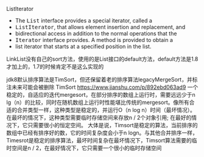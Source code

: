 ListIterator  
* The <tt>List</tt> interface provides a special iterator, called a
 * <tt>ListIterator</tt>, that allows element insertion and replacement, and
 * bidirectional access in addition to the normal operations that the
 * <tt>Iterator</tt> interface provides.  A method is provided to obtain a
 * list iterator that starts at a specified position in the list.<p>

LinkList没有自己的sort方法，使用的是List接口的default方法，default方法是1.8才加上的，1.7的时候肯定不是这么实现的

jdk8默认排序算法是TimSort，但还保留着老的排序算法legacyMergeSort，并标注未来可能会被删除
TimSort
https://www.jianshu.com/p/892ebd063ad9
一个稳定的，自适应的迭代mergesort，在部分排序的数组上运行时，需要远远少于n lg（n）的比较，同时在随机数组上运行时性能堪比传统的mergesort。像所有合适的合并类型一样，这种类型是稳定的，并运行O（n log n）时间（最坏情况）。在最坏的情况下，这种类型需要临时存储空间来存放n / 2个对象引用; 在最好的情况下，它只需要很小的恒定空间。
大体是说，Timsort是稳定的算法，当前排序的数组中已经有排序好的数，它的时间复杂度会小于n logn。与其他合并排序一样，Timesrot是稳定的排序算法，最坏时间复杂在最坏情况下，Timsort算法需要的临时空间是n / 2，在最好情况下，它只需要一个很小的临时存储空间